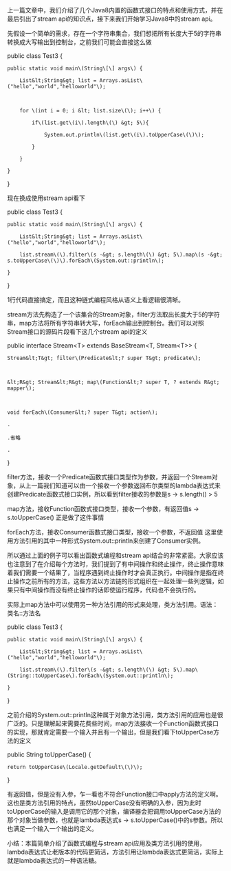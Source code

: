 上一篇文章中，我们介绍了几个Java8内置的函数式接口的特点和使用方式，并在最后引出了stream api的知识点，接下来我们开始学习Java8中的stream api。

先假设一个简单的需求，存在一个字符串集合，我们想把所有长度大于5的字符串转换成大写输出到控制台，之前我们可能会直接这么做



public class Test3 {

    public static void main\(String\[\] args\) {

        List&lt;String&gt; list = Arrays.asList\("hello","world","helloworld"\);



        for \(int i = 0; i &lt; list.size\(\); i++\) {

            if\(list.get\(i\).length\(\) &gt; 5\){

                System.out.println\(list.get\(i\).toUpperCase\(\)\);

            }

        }

    }

}

现在换成使用stream api看下



public class Test3 {

    public static void main\(String\[\] args\) {

        List&lt;String&gt; list = Arrays.asList\("hello","world","helloworld"\);

        list.stream\(\).filter\(s -&gt; s.length\(\) &gt; 5\).map\(s -&gt; s.toUpperCase\(\)\).forEach\(System.out::println\);

    }

}

1行代码直接搞定，而且这种链式编程风格从语义上看逻辑很清晰。

stream方法先构造了一个该集合的Stream对象，filter方法取出长度大于5的字符串，map方法将所有字符串转大写，forEach输出到控制台。我们可以对照Stream接口的源码片段看下这几个stream api的定义



public interface Stream&lt;T&gt; extends BaseStream&lt;T, Stream&lt;T&gt;&gt; {

    

    Stream&lt;T&gt; filter\(Predicate&lt;? super T&gt; predicate\);

    

    &lt;R&gt; Stream&lt;R&gt; map\(Function&lt;? super T, ? extends R&gt; mapper\);

    

    void forEach\(Consumer&lt;? super T&gt; action\);

    .

    .省略

    .

}

filter方法，接收一个Predicate函数式接口类型作为参数，并返回一个Stream对象，从上一篇我们知道可以由一个接收一个参数返回布尔类型的lambda表达式来创建Predicate函数式接口实例，所以看到filter接收的参数是s -&gt; s.length\(\) &gt; 5



map方法，接收Function函数式接口类型，接收一个参数，有返回值s -&gt; s.toUpperCase\(\) 正是做了这件事情



forEach方法，接收Consumer函数式接口类型，接收一个参数，不返回值 这里使用方法引用的其中一种形式System.out::println来创建了Consumer实例。



所以通过上面的例子可以看出函数式编程和stream api结合的非常紧密。大家应该也注意到了在介绍每个方法时，我们提到了有中间操作和终止操作，终止操作意味着我们需要一个结果了，当程序遇到终止操作时才会真正执行。中间操作是指在终止操作之前所有的方法，这些方法以方法链的形式组织在一起处理一些列逻辑，如果只有中间操作而没有终止操作的话即使运行程序，代码也不会执行的。



实际上map方法中可以使用另一种方法引用的形式来处理，类方法引用。语法：类名::方法名



public class Test3 {

    public static void main\(String\[\] args\) {

        List&lt;String&gt; list = Arrays.asList\("hello","world","helloworld"\);

        list.stream\(\).filter\(s -&gt; s.length\(\) &gt; 5\).map\(String::toUpperCase\).forEach\(System.out::println\);

    }

}

之前介绍的System.out::println这种属于对象方法引用，类方法引用的应用也是很广泛的。只是理解起来需要花费些时间，map方法接收一个Function函数式接口的实现，那就肯定需要一个输入并且有一个输出，但是我们看下toUpperCase方法的定义



public String toUpperCase\(\) {

    return toUpperCase\(Locale.getDefault\(\)\);

}

有返回值，但是没有入参，乍一看也不符合Function接口中apply方法的定义啊。这也是类方法引用的特点，虽然toUpperCase没有明确的入参，因为此时toUpperCase的输入是调用它的那个对象，编译器会把调用toUpperCase方法的那个对象当做参数，也就是lambda表达式s -&gt; s.toUpperCase\(\)中的s参数。所以也满足一个输入一个输出的定义。



小结：本篇简单介绍了函数式编程与stream api应用及类方法引用的使用，lambda表达式让老版本的代码更简洁，方法引用让lambda表达式更简洁，实际上就是lambda表达式的一种语法糖。

